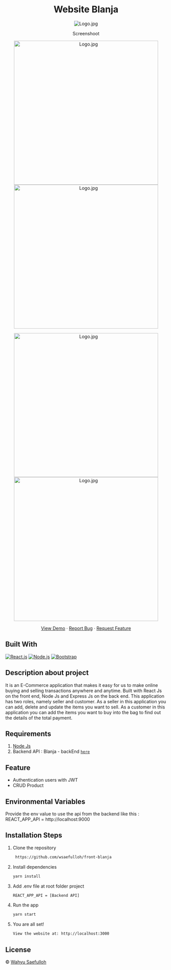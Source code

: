 <h1 align="center">Website Blanja</h1>
<p align="center"><img src="https://res.cloudinary.com/calvin-cloud/image/upload/v1627004541/Front%20End/logo_blanja_jtyc2a.svg" alt="Logo.jpg" /></p>
<p align="center">
    Screenshoot
</p>
<p align="center">
  <img src="https://res.cloudinary.com/dyli6i0pw/image/upload/v1631290246/SS-Blanja-1_qbgbng.png" width="450px" alt="Logo.jpg" />
  <img src="https://res.cloudinary.com/dyli6i0pw/image/upload/v1631290258/SS-Blanja-4_w3avnm.png" width="450px" alt="Logo.jpg" />
</p>
<p align="center">
  <img src="https://res.cloudinary.com/dyli6i0pw/image/upload/v1631290263/SS-Blanja-2_wz00yf.png" width="450px" alt="Logo.jpg" />
  <img src="https://res.cloudinary.com/dyli6i0pw/image/upload/v1631290250/SS-Blanja-3_cpr4tk.png" width="450px" alt="Logo.jpg" />
</p>
<p align="center">
    <a href="https://adoring-bhabha-c2258e.netlify.app/" target="blank">View Demo</a>
  · <a href="https://github.com/wsaefulloh/front-blanja/issues">Report Bug</a>
  · <a href="https://github.com/wsaefulloh/front-blanja/pulls">Request Feature</a>
</p>


## Built With

[![React.js](https://img.shields.io/badge/React.js-4.x-orange.svg?style=rounded-square)](https://reactjs.org/)
[![Node.js](https://img.shields.io/badge/Node.js-v.12.13-green.svg?style=rounded-square)](https://nodejs.org/)
[![Bootstrap](https://img.shields.io/badge/Bootstrap-v4.6.x-blue)](https://github.com/react-bootstrap/react-bootstrap)


## Description about project
It is an E-Commerce application that makes it easy for us to make online buying and selling transactions anywhere and anytime. Built with React Js on the front end, Node Js and Express Js on the back end. This application has two roles, namely seller and customer. As a seller in this application you can add, delete and update the items you want to sell. As a customer in this application you can add the items you want to buy into the bag to find out the details of the total payment.


## Requirements

1. <a href="https://nodejs.org/en/download/">Node Js</a>
2. Backend API : Blanja - backEnd [`here`](https://github.com/wsaefulloh/back-blanja)


## Feature
- Authentication users with JWT
- CRUD Product


## Environmental Variables
Provide the env value to use the api from the backend like this : 
REACT_APP_API = http://localhost:9000


## Installation Steps

1. Clone the repository

   ```bash
    https://github.com/wsaefulloh/front-blanja
    ```

2. Install dependencies

   ```bash
   yarn install
   ```

3. Add .env file at root folder project

   ```sh
   REACT_APP_API = [Backend API]
   ```

4. Run the app

   ```bash
   yarn start
   ```

5. You are all set!

   ```bash
   View the website at: http://localhost:3000
   ```


## License

© [Wahyu Saefulloh](https://github.com/wsaefulloh/)
